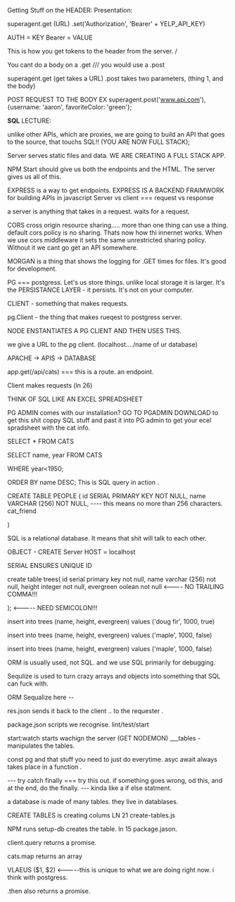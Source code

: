 Getting Stuff on the HEADER: Presentation: 

superagent.get (URL) .set('Authorization', 'Bearer' + YELP_API_KEY)

AUTH = KEY
Bearer = VALUE

This is how you get tokens to the header from the server. /


You cant do a body on a .get /// you would use a .post

superagent.get (get takes a URL)
.post takes two parameters, (thing 1, and the body)

POST REQUEST TO THE BODY
EX superagent.post('www.api.com'), {username: 'aaron', favoriteColor: 'green'};  

****SQL**** LECTURE: 

unlike other APIs, which are proxies, we are going to build an API that goes to the source, that touchs SQL!! (YOU ARE NOW FULL STACK); 

Server serves static files and data. WE ARE CREATING A FULL STACK APP. 

NPM Start should give us both the endpoints and the HTML. The server gives us all of this. 

EXPRESS is a way to get endpoints. 
EXPRESS IS A BACKEND FRAIMWORK for building APIs in javascript
Server vs client === request vs response

a server is anything that takes in a request. waits for a request. 

CORS cross origin resource sharing..... more than one thing can use a thing. 
default cors policy is no sharing. Thats now how thi innernet works. When we use cors middleware it sets the same unrestricted sharing policy. Without it we cant go get an API somewhere. 

MORGAN is a thing that shows the logging for .GET times for files. It's good for development. 

PG === postgress. Let's us store things. unlike local storage it is larger. It's the PERSISTANCE LAYER - it persists. It's not on your computer. 


CLIENT - something that makes requests. 

pg.Client - the thing that makes rueqest to postgress server. 

NODE ENSTANTIATES A PG CLIENT AND THEN USES THIS. 

we give a URL to the pg client. (localhost..../name of ur database)

APACHE -> APIS -> DATABASE

app.get(/api/cats) === this is a route. an endpoint. 


Client makes requests (ln 26)

THINK OF SQL LIKE AN EXCEL SPREADSHEET

PG ADMIN comes with our installation? GO TO PGADMIN DOWNLOAD to get this shit
coppy SQL stuff and past it into PG admin to get your ecel spradsheet with the cat info. 

SELECT * FROM CATS

SELECT name, year FROM CATS

WHERE year<1950; 

ORDER BY name DESC; 
This is SQL query in action .

CREATE TABLE PEOPLE (
    id SERIAL PRIMARY KEY NOT NULL, 
    name VARCHAR (256) NOT NULL, ---- this means no more than 256 characters. 
    cat_friend 

)

SQL is a relational database. It means that shit will talk to each other. 

OBJECT - CREATE Server HOST = localhost

SERIAL ENSURES UNIQUE ID

create table trees(
    id serial primary key not null, 
    name varchar (256) not null, height integer not null, 
    evergreen oolean not null  <---- NO TRAILING COMMA!!!

); <----- NEED SEMICOLON!!!

insert into trees (name, height, evergreen)
values ('doug fir', 1000, true)

insert into trees (name, height, evergreen)
values ('maple', 1000, false)

insert into trees (name, height, evergreen)
values ('maple', 1000, false)


ORM is usually used, not SQL. and we use SQL primarily for debugging. 

Sequlize is used to turn crazy arrays and objects into something that SQL can fuck with. 

ORM Sequalize here -- 

res.json sends it back to the client .. to the requester . 

package.json scripts we recognise. 
lint/test/start

start:watch starts wachign the server (GET NODEMON)
___tables - manipulates the tables. 

const pg and that stuff you need to just do everytime. 
asyc await always takes place in a function . 

--- try catch finally ===
try this out. if something goes wrong, od this, and at the end, do the finally. --- kinda like a if else statment. 

a database is made of many tables. they live in datablases. 

CREATE TABLES is creating colums LN 21 create-tables.js

NPM runs setup-db creates the table. ln 15 package.jason. 

client.query returns a promise. 

cats.map returns an array 

VLAEUS ($1, $2) <-----this is unique to what we are doing right now. i think with postgress. 

.then also returns a promise. 
